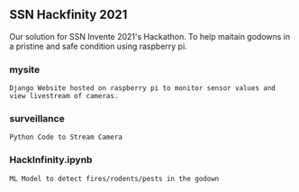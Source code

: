 ## SSN Hackfinity 2021 
Our solution for SSN Invente 2021's Hackathon. To help maitain godowns in a pristine and safe condition using raspberry pi.
### mysite
	Django Website hosted on raspberry pi to monitor sensor values and view livestream of cameras.
### surveillance
	Python Code to Stream Camera
### HackInfinity.ipynb
	ML Model to detect fires/rodents/pests in the godown